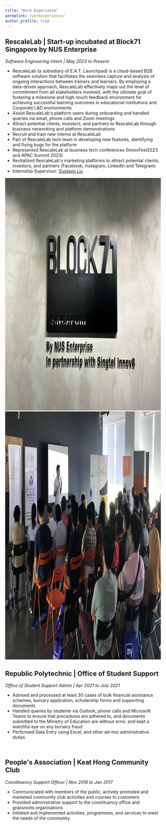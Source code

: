 ```yaml
---
title: "Work Experience"
permalink: /workexperience/
author_profile: true
---
```


## **RescaleLab | Start-up incubated at Block71 Singapore by NUS Enterprise**   
*Software Engineering Intern | May 2023 to Present*  
* RescaleLab (a subsidiary of E.A.T. Launchpad) is a cloud-based B2B software solution that facilitates the seamless capture and analysis of ongoing interactions between trainers and learners. By employing a data-driven approach, RescaleLab effectively maps out the level of commitment from all stakeholders involved, with the ultimate goal of fostering a milestone and high-touch feedback environment for achieving successful learning outcomes in educational institutions and Corporate L&D environments  
* Assist RescaleLab's platform users during onboarding and handled queries via email, phone calls and Zoom meetings    
* Attract potential clients, investors, and partners to RescaleLab through business networking and platform demonstrations  
* Recruit and train new interns at RescaleLab  
* Part of RescaleLab tech team in developing new features, identifying and fixing bugs for the platform  
* Represented RescaleLab at business tech conferences (InnovFest2023 and APAC Summit 2023)  
* Revitalized RescaleLab's marketing platforms to attract potential clients, investors, and partners (Facebook, Instagram, LinkedIn and Telegram)  
* Internship Supervisor: [Gustavo Liu](https://www.linkedin.com/in/gustavoliu/)  

<img src="/images/1690726204517.jpeg" height="750px" width="800px"> 

<img src="/images/Rescale.jpg" height="800px" width="800px">
<br>

## **Republic Polytechnic | Office of Student Support**  
*Office of Student Support Admin | Apr 2021 to July 2021*
* Advised and processed at least 30 cases of bulk financial assistance schemes, bursary application, scholarship forms and supporting documents
* Handled queries by students via Outlook, phone calls and Microsoft Teams to ensure that procedures are adhered to, and documents submitted to the Ministry of Education are without error, and kept a watchful eye on any bursary fraud
* Performed Data Entry using Excel, and other ad-hoc administrative duties  
<br>  

## **People's Association | Keat Hong Community Club**  
*Constituency Support Officer | Nov 2016 to Jan 2017*
* Communicated with members of the public, actively promoted and marketed community club activities and courses to customers
* Provided administrative support to the constituency office and grassroots organisations
* Initiated and implemented activities, programmes, and services to meet the needs of the community
